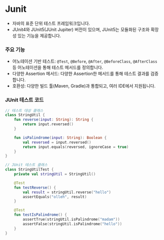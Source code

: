 # Junit
- 자바의 표준 단위 테스트 프레임워크입니다.
- JUnit4와 JUnit5(JUnit Jupiter) 버전이 있으며, JUnit5는 모듈화된 구조와 확장성 있는 기능을 제공합니다.

### 주요 기능
- 어노테이션 기반 테스트: `@Test`, `@Before`, `@After`, `@BeforeClass`, `@AfterClass` 등 어노테이션을 통해 테스트 메서드를 정의합니다.
- 다양한 Assertion 메서드: 다양한 Assertion한 메서드를 통해 테스트 결과를 검증합니다.
- 호환성: 다양한 빌드 툴(Maven, Gradle)과 통합되고, 여러 IDE에서 지원됩니다.

### JUnit 테스트 코드
```kotlin
// 테스트 대상 클래스
class StringUtil {
    fun reverse(input: String): String {
        return input.reversed()
    }

    fun isPalindrome(input: String): Boolean {
        val reversed = input.reversed()
        return input.equals(reversed, ignoreCase = true)
    }
}

// JUnit 테스트 클래스
class StringUtilTest {
    private val stringUtil = StringUtil()

    @Test
    fun testReverse() {
        val result = stringUtil.reverse("hello")
        assertEquals("olleh", result)
    }

    @Test
    fun testIsPalindrome() {
        assertTrue(stringUtil.isPalindrome("madam"))
        assertFalse(stringUtil.isPalindrome("hello"))
    }
}

```

